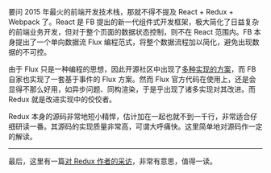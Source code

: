 要问 2015 年最火的前端开发技术栈，那就不得不提及 React + Redux + Webpack 了。React 是 FB 提出的新一代组件式开发框架，极大简化了日益复杂的前端业务开发，但对于整个页面的数据状态控制，则不在 React 范围内。FB 本身提出了一个单向数据流 Flux 编程范式，将整个数据流程加以简化，避免出现数据的不可控。

由于 Flux 只是一种编程的思想，因此开源社区中出现了[多种实现的方案](https://medium.com/@dan_abramov/the-evolution-of-flux-frameworks-6c16ad26bb31#.t9257ihh5)，而 FB 自家也实现了一套基于事件的 Flux 方案。然而 Flux 官方代码在使用上，还是会显得不那么好用，如异步问题、同构渲染，于是乎出现了诸多实现对其改进。而 Redux 就是改进实现中的佼佼者。

Redux 本身的源码非常地短小精悍，估计加在一起也就不到一千行，非常适合仔细研读一番。其源码的实现质量非常高，可谓大呼痛快。这里简单地对源码作一定的解读。

***

最后，这里有一篇[对 Redux 作者的采访](http://survivejs.com/blog/redux-interview/)，非常有意思，值得一读。